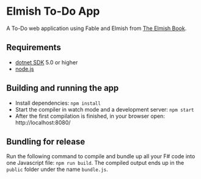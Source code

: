 # Elmish To-Do App

A To-Do web application using Fable and Elmish from [The Elmish Book](https://zaid-ajaj.github.io/the-elmish-book/#/).

## Requirements

* [dotnet SDK](https://www.microsoft.com/net/download/core) 5.0 or higher
* [node.js](https://nodejs.org)

## Building and running the app

* Install dependencies: `npm install`
* Start the compiler in watch mode and a development server: `npm start`
* After the first compilation is finished, in your browser open: http://localhost:8080/

## Bundling for release

Run the following command to compile and bundle up all your F# code into one Javascript file: `npm run build`. The compiled output ends up in the `public` folder under the name `bundle.js`.
